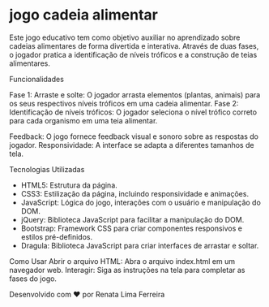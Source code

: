 # jogo cadeia alimentar

Este jogo educativo tem como objetivo auxiliar no aprendizado sobre cadeias alimentares de forma divertida e interativa. Através de duas fases, o jogador pratica a identificação de níveis tróficos e a construção de teias alimentares.

Funcionalidades

Fase 1: Arraste e solte: O jogador arrasta elementos (plantas, animais) para os seus respectivos níveis tróficos em uma cadeia alimentar.
Fase 2: Identificação de níveis tróficos: O jogador seleciona o nível trófico correto para cada organismo em uma teia alimentar.

Feedback: O jogo fornece feedback visual e sonoro sobre as respostas do jogador.
Responsividade: A interface se adapta a diferentes tamanhos de tela.

Tecnologias Utilizadas

- HTML5: Estrutura da página.
- CSS3: Estilização da página, incluindo responsividade e animações.
- JavaScript: Lógica do jogo, interações com o usuário e manipulação do DOM.
- jQuery: Biblioteca JavaScript para facilitar a manipulação do DOM.
- Bootstrap: Framework CSS para criar componentes responsivos e estilos pré-definidos.
- Dragula: Biblioteca JavaScript para criar interfaces de arrastar e soltar.
  
Como Usar
Abrir o arquivo HTML: Abra o arquivo index.html em um navegador web.
Interagir: Siga as instruções na tela para completar as fases do jogo.

Desenvolvido com ❤️ por Renata Lima Ferreira

